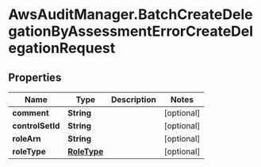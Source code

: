 # AwsAuditManager.BatchCreateDelegationByAssessmentErrorCreateDelegationRequest

## Properties

Name | Type | Description | Notes
------------ | ------------- | ------------- | -------------
**comment** | **String** |  | [optional] 
**controlSetId** | **String** |  | [optional] 
**roleArn** | **String** |  | [optional] 
**roleType** | [**RoleType**](RoleType.md) |  | [optional] 


